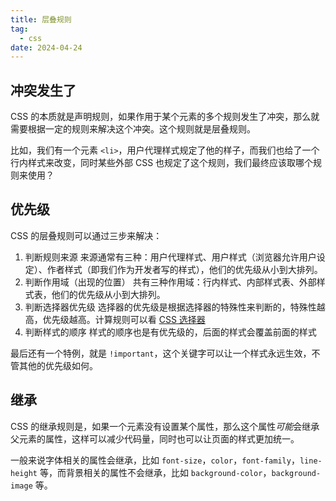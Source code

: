 ```yaml
---
title: 层叠规则
tag:
  - css
date: 2024-04-24
---
```


## 冲突发生了

CSS 的本质就是声明规则，如果作用于某个元素的多个规则发生了冲突，那么就需要根据一定的规则来解决这个冲突。这个规则就是层叠规则。

比如，我们有一个元素 `<li>`，用户代理样式规定了他的样子，而我们也给了一个行内样式来改变，同时某些外部 CSS 也规定了这个规则，我们最终应该取哪个规则来使用？

## 优先级

CSS 的层叠规则可以通过三步来解决：

1. 判断规则来源
   来源通常有三种：用户代理样式、用户样式（浏览器允许用户设定）、作者样式（即我们作为开发者写的样式），他们的优先级从小到大排列。
1. 判断作用域（出现的位置）
   共有三种作用域：行内样式、内部样式表、外部样式表，他们的优先级从小到大排列。
1. 判断选择器优先级
   选择器的优先级是根据选择器的特殊性来判断的，特殊性越高，优先级越高。计算规则可以看 [CSS 选择器](./selectors.md)
1. 判断样式的顺序
   样式的顺序也是有优先级的，后面的样式会覆盖前面的样式

最后还有一个特例，就是 `!important`，这个关键字可以让一个样式永远生效，不管其他的优先级如何。

## 继承

CSS 的继承规则是，如果一个元素没有设置某个属性，那么这个属性*可能*会继承父元素的属性，这样可以减少代码量，同时也可以让页面的样式更加统一。

一般来说字体相关的属性会继承，比如 `font-size`，`color`，`font-family`，`line-height` 等，而背景相关的属性不会继承，比如 `background-color`，`background-image` 等。
